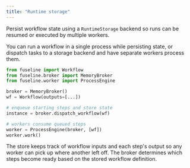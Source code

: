 ```yaml
---
title: "Runtime storage"
---
```


Persist workflow state using a `RuntimeStorage` backend so runs can be resumed or executed by multiple workers.

You can run a workflow in a single process while persisting state, or dispatch tasks to a storage backend and have separate workers process them.

```python
from fuseline import Workflow
from fuseline.broker import MemoryBroker
from fuseline.worker import ProcessEngine

broker = MemoryBroker()
wf = Workflow(outputs=[...])

# enqueue starting steps and store state
instance = broker.dispatch_workflow(wf)

# workers consume queued steps
worker = ProcessEngine(broker, [wf])
worker.work()
```

The store keeps track of workflow inputs and each step's output so any
worker can pick up where another left off. The broker determines which
steps become ready based on the stored workflow definition.
